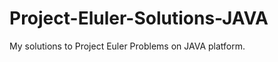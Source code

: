 Project-Eluler-Solutions-JAVA
=============================

My solutions to Project Euler Problems on JAVA platform. 
